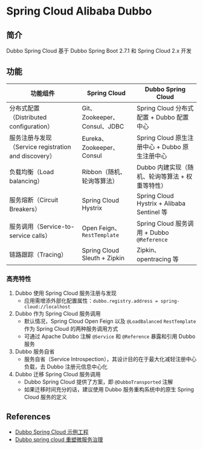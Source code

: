 # Spring Cloud Alibaba Dubbo

## 简介
Dubbo Spring Cloud 基于 Dubbo Spring Boot 2.7.1 和 Spring Cloud 2.x 开发

## 功能
功能组件 | Spring Cloud | Dubbo Spring Cloud
---|---|---
分布式配置（Distributed configuration） | Git、Zookeeper、Consul、JDBC | Spring Cloud 分布式配置 + Dubbo 配置中心
服务注册与发现（Service registration and discovery） | Eureka、Zookeeper、Consul | Spring Cloud 原生注册中心 + Dubbo 原生注册中心
负载均衡（Load balancing） | Ribbon（随机、轮询等算法） | Dubbo 内建实现（随机、轮询等算法 + 权重等特性）
服务熔断（Circuit Breakers） | Spring Cloud Hystrix | Spring Cloud Hystrix + Alibaba Sentinel 等
服务调用（Service-to-service calls） | Open Feign、`RestTemplate` | Spring Cloud 服务调用 + Dubbo `@Reference`
链路跟踪（Tracing） | Spring Cloud Sleuth + Zipkin | Zipkin、opentracing 等

### 高亮特性
1. Dubbo 使用 Spring Cloud 服务注册与发现
    - 应用需增添外部化配置属性：`dubbo.registry.address = spring-cloud://localhost`
2. Dubbo 作为 Spring Cloud 服务调用
    - 默认情况，Spring Cloud Open Feign 以及 `@LoadBalanced` `RestTemplate` 作为 Spring Cloud 的两种服务调用方式
    - 可通过 Apache Dubbo 注解 `@Service` 和 `@Reference` 暴露和引用 Dubbo 服务
3. Dubbo 服务自省
    - 服务自省（Service Introspection），其设计目的在于最大化减轻注册中心负载，去 Dubbo 注册元信息中心化
4. Dubbo 迁移 Spring Cloud 服务调用
    - Dubbo Spring Cloud 提供了方案，即 `@DubboTransported` 注解
    - 如果迁移时间充分的话，建议使用 Dubbo 服务重构系统中的原生 Spring Cloud 服务的定义

## References
- [Dubbo Spring Cloud 示例工程](https://github.com/alibaba/spring-cloud-alibaba/blob/greenwich/spring-cloud-alibaba-examples/spring-cloud-alibaba-dubbo-examples/README_CN.md)
- [Dubbo spring cloud 重塑微服务治理](https://mercyblitz.github.io/2019/04/26/Dubbo-Spring-Cloud-%E9%87%8D%E5%A1%91%E5%BE%AE%E6%9C%8D%E5%8A%A1%E6%B2%BB%E7%90%86/)